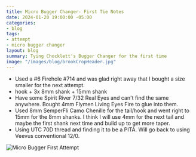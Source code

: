 ```yaml
---
title: Micro Bugger Changer- First Tie Notes
date: 2024-01-20 19:00:00 -05:00
categories:
- blog
tags:
- attempt
- micro bugger changer
layout: blog
summary: Tying Chocklett's Bugger Changer for the first time
image: "/images/blog/brookCropHeader.jpg"
---
```


* Used a #6 Firehole #714 and was glad right away that I bought a size smaller for the next attempt.
* hook + 3x 8mm shank + 15mm shank
* Have some Spirit River 7/32 Real Eyes and can't find the same anywhere.  Bought 4mm Flymen Living Eyes Fire to glue into them.
* Used 8mm SemperFli Camo Chenille for the tail/hook and went right to 15mm for the 8mm shanks.  I think I will use 4mm for the next tail and maybe the first shank next time and build up to get more taper.
* Using UTC 70D thread and finding it to be a PITA.  Will go back to using Veevus conventional 12/0.

![Micro Bugger First Attempt](https://effectiveflybox.github.io/images/posts/01212024-microBuggerChangerAttempt01.jpg "Micro Bugger Changer")